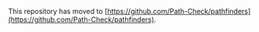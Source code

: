 This repository has moved to [https://github.com/Path-Check/pathfinders](https://github.com/Path-Check/pathfinders).
